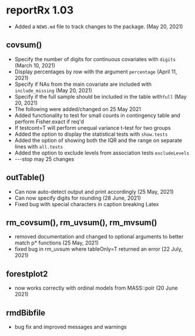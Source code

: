 # reportRx 1.03

* Added a `NEWS.md` file to track changes to the package. (May 20, 2021)

## covsum()

* Specify the number of digits for continuous covariates with `digits` (March 10, 2021)
* Display percentages by row with the argument `percentage`  (April 11, 2021)
* Specify if NAs from the main covariate are included with `include_missing` (May 20, 2021)
* Specify if the full sample should be included in the table with`full` (May 20, 2021)
* The following were added/changed on 25 May 2021
* Added functionality to test for small counts in contingency table and perform Fisher.exact if req'd
* If testcont=T will perform unequal variance t-test for two groups
* Added the option to display the statistical tests with `show.tests`
* Added the option of showing both the IQR and the range on separate lines with `all.tests`
* Added the option to exclude levels from association tests `excludeLevels`
* ---stop may 25 changes

## outTable()

* Can now auto-detect output and print accordingly (25 May, 2021)
* Can now specify digits for rounding (28 June, 2021)
* Fixed bug with special characters in caption breaking Latex

## rm_covsum(), rm_uvsum(), rm_mvsum()

- removed documentation and changed to optional arguments to better match p* functions (25 May, 2021)
- fixed bug in rm_uvsum where tableOnly=T returned an error (22 July, 2021)

## forestplot2

* now works correctly with ordinal models from MASS::polr (20 June 2021)

## rmdBibfile

* bug fix and improved messages and warnings
